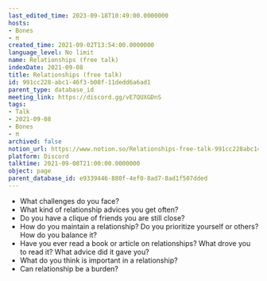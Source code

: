 ```yaml
---
last_edited_time: 2023-09-18T10:49:00.0000000
hosts:
- Bones
- π
created_time: 2021-09-02T13:54:00.0000000
language_level: No limit
name: Relationships (free talk)
indexDate: 2021-09-08
title: Relationships (free talk)
id: 991cc228-abc1-46f3-b08f-11dedd6a6ad1
parent_type: database_id
meeting_link: https://discord.gg/vE7QUXGDnS
tags:
- Talk
- 2021-09-08
- Bones
- π
archived: false
notion_url: https://www.notion.so/Relationships-free-talk-991cc228abc146f3b08f11dedd6a6ad1
platform: Discord
talktime: 2021-09-08T21:00:00.0000000
object: page
parent_database_id: e9339446-880f-4ef0-8ad7-8ad1f507dded
---
```



   - What challenges do you face?
   - What kind of relationship advices you get often?
   - Do you have a clique of friends you are still close?
   - How do you maintain a relationship? Do you prioritize yourself or others? How do you balance it?
   - Have you ever read a book or article on relationships? What drove you to read it? What advice did it gave you?
   - What do you think is important in a relationship?
   - Can relationship be a burden?











